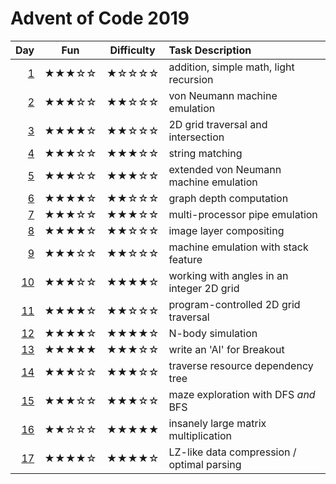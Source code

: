 # Advent of Code 2019

| Day      | Fun   | Difficulty | Task Description |
| -------: | :---: | :--------: | :---------- |
|  [1](01) | ★★★☆☆ | ★☆☆☆☆      | addition, simple math, light recursion
|  [2](02) | ★★★☆☆ | ★★☆☆☆      | von Neumann machine emulation
|  [3](03) | ★★★★☆ | ★★☆☆☆      | 2D grid traversal and intersection
|  [4](04) | ★★★☆☆ | ★★★☆☆      | string matching
|  [5](05) | ★★★☆☆ | ★★★☆☆      | extended von Neumann machine emulation
|  [6](06) | ★★★★☆ | ★★☆☆☆      | graph depth computation
|  [7](07) | ★★★☆☆ | ★★★☆☆      | multi-processor pipe emulation
|  [8](08) | ★★★★☆ | ★★☆☆☆      | image layer compositing
|  [9](09) | ★★★☆☆ | ★★☆☆☆      | machine emulation with stack feature
| [10](10) | ★★★☆☆ | ★★★★☆      | working with angles in an integer 2D grid
| [11](11) | ★★★★☆ | ★★☆☆☆      | program-controlled 2D grid traversal
| [12](12) | ★★★★☆ | ★★★★☆      | N-body simulation
| [13](13) | ★★★★★ | ★★★☆☆      | write an 'AI' for Breakout
| [14](14) | ★★★☆☆ | ★★★☆☆      | traverse resource dependency tree
| [15](15) | ★★★☆☆ | ★★★☆☆      | maze exploration with DFS *and* BFS
| [16](16) | ★★☆☆☆ | ★★★★★      | insanely large matrix multiplication
| [17](17) | ★★★★☆ | ★★★★☆      | LZ-like data compression / optimal parsing

